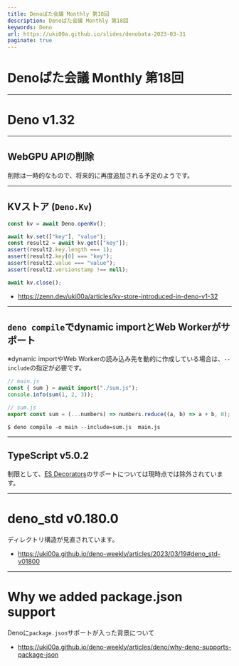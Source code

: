 ```yaml
---
title: Denoばた会議 Monthly 第18回
description: Denoばた会議 Monthly 第18回
keywords: Deno
url: https://uki00a.github.io/slides/denobata-2023-03-31
paginate: true
---
```


# Denoばた会議 Monthly 第18回

<!-- _class: lead -->

---

# Deno v1.32

<!-- _class: lead -->

---

## WebGPU APIの削除

削除は一時的なもので、将来的に再度追加される予定のようです。

---

## KVストア (`Deno.Kv`)

```typescript
const kv = await Deno.openKv();

await kv.set(["key"], "value");
const result2 = await kv.get(["key"]);
assert(result2.key.length === 1);
assert(result2.key[0] === "key");
assert(result2.value === "value");
assert(result2.versionstamp !== null);

await kv.close();
```

- https://zenn.dev/uki00a/articles/kv-store-introduced-in-deno-v1-32

---

## `deno compile`でdynamic importとWeb Workerがサポート

※dynamic importやWeb Workerの読み込み先を動的に作成している場合は、`--include`の指定が必要です。

```javascript
// main.js
const { sum } = await import("./sum.js");
console.info(sum(1, 2, 3));

// sum.js
export const sum = (...numbers) => numbers.reduce((a, b) => a + b, 0);
```

```shell
$ deno compile -o main --include=sum.js  main.js
```

---

## TypeScript v5.0.2


制限として、[ES Decorators](https://2ality.com/2022/10/javascript-decorators.html)のサポートについては現時点では除外されています。

---

# deno_std v0.180.0

ディレクトリ構造が見直されています。

- https://uki00a.github.io/deno-weekly/articles/2023/03/19#deno_std-v01800

---

# Why we added package.json support

Denoに`package.json`サポートが入った背景について

- https://uki00a.github.io/deno-weekly/articles/deno/why-deno-supports-package-json
